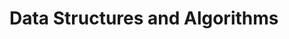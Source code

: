 # Data Structures and Algorithms

[//]: # ()
[//]: # (---)

[//]: # ()
[//]: # (## Graph)

[//]: # ()
[//]: # (-   ### Basics)

[//]: # ()
[//]: # (    -   [Breath First Search &#40;BFS&#41;]&#40;/graph/BFS.java&#41;)

[//]: # (    -   [Depth First Search &#40;DFS&#41;]&#40;/graph/DFS.java&#41;)

[//]: # (    -   [Topological Sort BFS]&#40;/graph/TopologicalSortBFS.java&#41;)

[//]: # (    -   [Topological Sort DFS]&#40;/graph/TopologicalSortDFS.java&#41;)

[//]: # (    -   [Disjoint Set]&#40;/graph/DisjointSet.java&#41;)

[//]: # ()
[//]: # (    ***)

[//]: # ()
[//]: # (-   ### Shortest Path)

[//]: # ()
[//]: # (    -   [Dijkstra's Algorithm]&#40;/graph/shortest_path/DijkstrasAlgorithm.java&#41;)

[//]: # (    -   [Bellman Ford Algorithm]&#40;/graph/shortest_path/BellmanFordAlgorithm.java&#41;)

[//]: # (    -   [Floyd Warshall Algorithm]&#40;/graph/shortest_path/FloydWarshallAlgorithm.java&#41;)

[//]: # ()
[//]: # (    ***)

[//]: # ()
[//]: # (-   ### Minimum Spanning Tree)

[//]: # ()
[//]: # (    -   [Prim's Algorithm]&#40;/graph/minimum_spanning_tree/PrimsAlgorithm.java&#41;)

[//]: # (    -   [Kruskal's Algorithm]&#40;/graph/minimum_spanning_tree/KruskalsAlgorithm.java&#41;)

[//]: # ()
[//]: # (---)
